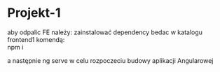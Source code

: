 # Projekt-1

aby odpalic FE należy:
zainstalować dependency bedac w katalogu frontend1  komendą:    
npm i

a następnie 
ng serve
w celu rozpoczeciu budowy aplikacji Angularowej